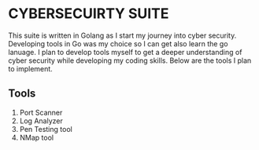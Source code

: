 # CYBERSECUIRTY SUITE

This suite is written in Golang as I start my journey into cyber security. Developing tools in Go was my choice so I can get also learn the go lanuage.
I plan to develop tools myself to get a deeper understanding of cyber security while developing my coding skills. Below are the tools I plan to implement.

## Tools

1. Port Scanner
2. Log Analyzer
3. Pen Testing tool
4. NMap tool

